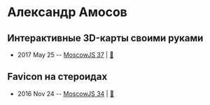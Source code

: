 # Александр Амосов

## Интерактивные 3D-карты своими руками
- 2017 May 25 -- [MoscowJS 37](https://youtu.be/9ltBI46EK-A)  | [:notebook:](https://cloud.mail.ru/public/MeHp/oV1GgCA1x)  
## Favicon на стероидах
- 2016 Nov 24 -- [MoscowJS 34](https://youtu.be/Y4LSYQVseiM)  | [:notebook:](http://www.slideshare.net/moscowjs/favicon-69761008)  
